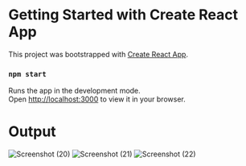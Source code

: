 # Getting Started with Create React App

This project was bootstrapped with [Create React App](https://github.com/facebook/create-react-app).

### `npm start`

Runs the app in the development mode.\
Open [http://localhost:3000](http://localhost:3000) to view it in your browser.

# Output

![Screenshot (20)](https://github.com/Kratika963/password_reactjs/assets/83270616/df404e48-5c8e-4c9e-8258-699d8ecbf485)
![Screenshot (21)](https://github.com/Kratika963/password_reactjs/assets/83270616/7754c1d4-b3a4-4615-819a-d5e8b65fc7fd)
![Screenshot (22)](https://github.com/Kratika963/password_reactjs/assets/83270616/3b2d4837-40bb-4da5-9790-030d853369f7)
